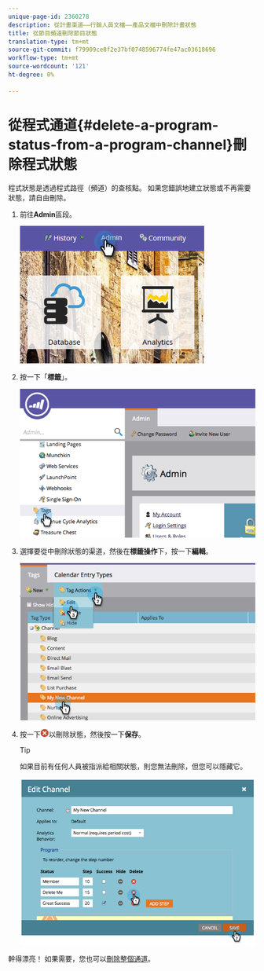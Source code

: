 ```yaml
---
unique-page-id: 2360278
description: 從計畫渠道——行銷人員文檔——產品文檔中刪除計畫狀態
title: 從節目頻道刪除節目狀態
translation-type: tm+mt
source-git-commit: f79909ce8f2e37bf0748596774fe47ac03618696
workflow-type: tm+mt
source-wordcount: '121'
ht-degree: 0%

---
```



# 從程式通道{#delete-a-program-status-from-a-program-channel}刪除程式狀態

程式狀態是透過程式路徑（頻道）的查核點。 如果您錯誤地建立狀態或不再需要狀態，請自由刪除。

1. 前往&#x200B;**Admin**&#x200B;區段。

   ![](assets/admin.png)

1. 按一下「**標籤**」。

   ![](assets/image2014-9-24-15-3a51-3a24.png)

1. 選擇要從中刪除狀態的渠道，然後在&#x200B;**標籤操作**&#x200B;下，按一下&#x200B;**編輯**。

   ![](assets/image2014-9-24-15-3a51-3a45.png)

1. 按一下![X表徵圖](assets/image2014-9-24-15-3a52-3a39.png)以刪除狀態，然後按一下&#x200B;**保存**。

   >[!TIP]
   >
   >如果目前有任何人員被指派給相關狀態，則您無法刪除，但您可以隱藏它。

   ![](assets/image2014-9-24-15-3a57-3a53.png)

幹得漂亮！ 如果需要，您也可以[刪除整個通道](/help/marketo/product-docs/administration/tags/delete-a-program-channel.md)。
